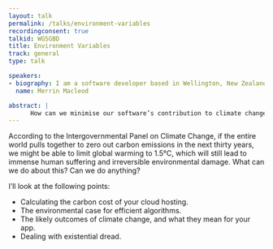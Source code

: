 ```yaml
---
layout: talk
permalink: /talks/environment-variables
recordingconsent: true
talkid: WGSGBD
title: Environment Variables
track: general
type: talk

speakers:
- biography: I am a software developer based in Wellington, New Zealand.
  name: Merrin Macleod

abstract: | 
      How can we minimise our software’s contribution to climate change? How do we make software that can withstand climate change-related disasters? How do we deal with the knowledge that we’re careening towards catastrophe?
---
```


According to the Intergovernmental Panel on Climate Change, if the entire world pulls together to zero out carbon emissions in the next thirty years, we might be able to limit global warming to 1.5°C, which will still lead to immense human suffering and irreversible environmental damage. What can we do about this? Can we do anything?

I’ll look at the following points:

- Calculating the carbon cost of your cloud hosting.
- The environmental case for efficient algorithms.
- The likely outcomes of climate change, and what they mean for your app.
- Dealing with existential dread.
